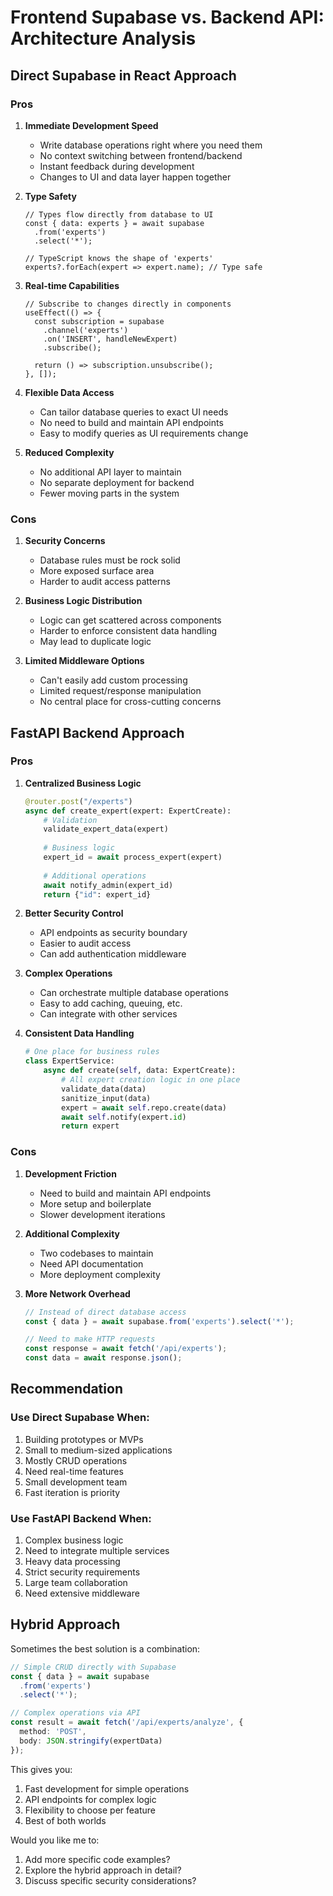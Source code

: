 # Frontend Supabase vs. Backend API: Architecture Analysis

## Direct Supabase in React Approach

### Pros
1. **Immediate Development Speed**
   - Write database operations right where you need them
   - No context switching between frontend/backend
   - Instant feedback during development
   - Changes to UI and data layer happen together

2. **Type Safety**
   ```tsx
   // Types flow directly from database to UI
   const { data: experts } = await supabase
     .from('experts')
     .select('*');
   
   // TypeScript knows the shape of 'experts'
   experts?.forEach(expert => expert.name); // Type safe
   ```

3. **Real-time Capabilities**
   ```tsx
   // Subscribe to changes directly in components
   useEffect(() => {
     const subscription = supabase
       .channel('experts')
       .on('INSERT', handleNewExpert)
       .subscribe();
     
     return () => subscription.unsubscribe();
   }, []);
   ```

4. **Flexible Data Access**
   - Can tailor database queries to exact UI needs
   - No need to build and maintain API endpoints
   - Easy to modify queries as UI requirements change

5. **Reduced Complexity**
   - No additional API layer to maintain
   - No separate deployment for backend
   - Fewer moving parts in the system

### Cons
1. **Security Concerns**
   - Database rules must be rock solid
   - More exposed surface area
   - Harder to audit access patterns

2. **Business Logic Distribution**
   - Logic can get scattered across components
   - Harder to enforce consistent data handling
   - May lead to duplicate logic

3. **Limited Middleware Options**
   - Can't easily add custom processing
   - Limited request/response manipulation
   - No central place for cross-cutting concerns

## FastAPI Backend Approach

### Pros
1. **Centralized Business Logic**
   ```python
   @router.post("/experts")
   async def create_expert(expert: ExpertCreate):
       # Validation
       validate_expert_data(expert)
       
       # Business logic
       expert_id = await process_expert(expert)
       
       # Additional operations
       await notify_admin(expert_id)
       return {"id": expert_id}
   ```

2. **Better Security Control**
   - API endpoints as security boundary
   - Easier to audit access
   - Can add authentication middleware

3. **Complex Operations**
   - Can orchestrate multiple database operations
   - Easy to add caching, queuing, etc.
   - Can integrate with other services

4. **Consistent Data Handling**
   ```python
   # One place for business rules
   class ExpertService:
       async def create(self, data: ExpertCreate):
           # All expert creation logic in one place
           validate_data(data)
           sanitize_input(data)
           expert = await self.repo.create(data)
           await self.notify(expert.id)
           return expert
   ```

### Cons
1. **Development Friction**
   - Need to build and maintain API endpoints
   - More setup and boilerplate
   - Slower development iterations

2. **Additional Complexity**
   - Two codebases to maintain
   - Need API documentation
   - More deployment complexity

3. **More Network Overhead**
   ```typescript
   // Instead of direct database access
   const { data } = await supabase.from('experts').select('*');
   
   // Need to make HTTP requests
   const response = await fetch('/api/experts');
   const data = await response.json();
   ```

## Recommendation

### Use Direct Supabase When:
1. Building prototypes or MVPs
2. Small to medium-sized applications
3. Mostly CRUD operations
4. Need real-time features
5. Small development team
6. Fast iteration is priority

### Use FastAPI Backend When:
1. Complex business logic
2. Need to integrate multiple services
3. Heavy data processing
4. Strict security requirements
5. Large team collaboration
6. Need extensive middleware

## Hybrid Approach
Sometimes the best solution is a combination:

```typescript
// Simple CRUD directly with Supabase
const { data } = await supabase
  .from('experts')
  .select('*');

// Complex operations via API
const result = await fetch('/api/experts/analyze', {
  method: 'POST',
  body: JSON.stringify(expertData)
});
```

This gives you:
1. Fast development for simple operations
2. API endpoints for complex logic
3. Flexibility to choose per feature
4. Best of both worlds

Would you like me to:
1. Add more specific code examples?
2. Explore the hybrid approach in detail?
3. Discuss specific security considerations? 